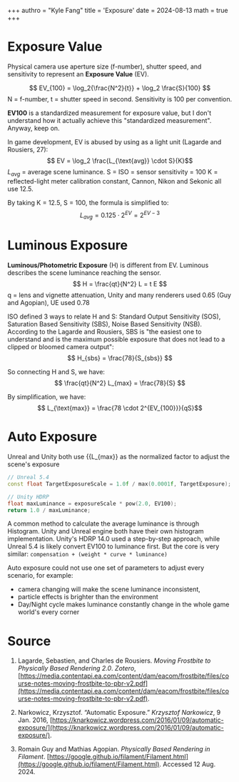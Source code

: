 +++
authro = "Kyle Fang"
title = 'Exposure'
date = 2024-08-13
math = true
+++

# Exposure Value

Physical camera use aperture size (f-number), shutter speed, and sensitivity to represent an **Exposure Value** (EV). 

$$
EV_{100} = \log_2{\frac{N^2}{t}} + \log_2 \frac{S}{100}
$$
N = f-number, t = shutter speed in second. Sensitivity is 100 per convention. 

**EV100** is a standardized measurement for exposure value, but I don't understand how it actually achieve this "standardized measurement". Anyway, keep on.

In game development, EV is abused by using as a light unit (Lagarde and Rousiers, 27):
$$
EV​ = \log_2​​ \frac{L_{\text{avg}} \cdot S}{K}​
$$
$L_{avg}$ = average scene luminance. 
S = ISO = sensor sensitivity = 100
K = reflected-light meter calibration constant, Cannon, Nikon and Sekonic all use 12.5.

By taking K = 12.5, S = 100, the formula is simplified to:
$$
L_{avg} = 0.125 \cdot 2^{EV} = 2^{EV - 3}
$$

# Luminous Exposure

**Luminous/Photometric Exposure** (H) is different from EV. Luminous describes the scene luminance reaching the sensor.
$$
H = \frac{qt}{N^2} L = t E
$$
q = lens and vignette attenuation, Unity and many renderers used 0.65 (Guy and Agopian), UE used  0.78

ISO defined 3 ways to relate H and S: Standard Output Sensitivity (SOS), Saturation Based Sensitivity (SBS), Noise Based Sensitivity (NSB). According to the Lagarde and Rousiers, SBS is "the easiest one to understand and is the maximum possible exposure that does not lead to a clipped or bloomed camera output":
$$
H_{sbs} = \frac{78}{S_{sbs}}
$$

So connecting H and S, we have:
$$
\frac{qt}{N^2} L_{max} = \frac{78}{S}
$$

By simplification, we have:
$$
L_{\text{max}} = \frac{78 \cdot  2^{EV_{100}}}{qS}​
$$

# Auto Exposure

Unreal and Unity both use {{L_{max}} as the normalized factor to adjust the scene's exposure
```c++
// Unreal 5.4
const float TargetExposureScale = 1.0f / max(0.0001f, TargetExposure);

// Unity HDRP
float maxLuminance = exposureScale * pow(2.0, EV100);
return 1.0 / maxLuminance;
```

A common method to calculate the average luminance is through Histogram. Unity and Unreal engine both have their own histogram implementation. Unity's HDRP 14.0 used a step-by-step approach, while Unreal 5.4 is likely convert EV100 to luminance first. But the core is very similar: `compensation + (weight * curve * luminance)`

Auto exposure could not use one set of parameters to adjust every scenario, for example:
- camera changing will make the scene luminance inconsistent,
- particle effects is brighter than the environment
- Day/Night cycle makes luminance constantly change in the whole game world's every corner


# Source

1. Lagarde, Sebastien, and Charles de Rousiers. _Moving Frostbite to Physically Based Rendering 2.0_. _Zotero_, [https://media.contentapi.ea.com/content/dam/eacom/frostbite/files/course-notes-moving-frostbite-to-pbr-v2.pdf](https://media.contentapi.ea.com/content/dam/eacom/frostbite/files/course-notes-moving-frostbite-to-pbr-v2.pdf).

2. Narkowicz, Krzysztof. “Automatic Exposure.” _Krzysztof Narkowicz_, 9 Jan. 2016, [https://knarkowicz.wordpress.com/2016/01/09/automatic-exposure/](https://knarkowicz.wordpress.com/2016/01/09/automatic-exposure/).

3. Romain Guy and Mathias Agopian. _Physically Based Rendering in Filament_. [https://google.github.io/filament/Filament.html](https://google.github.io/filament/Filament.html). Accessed 12 Aug. 2024.